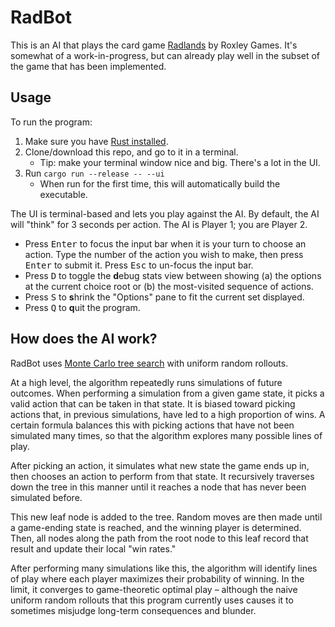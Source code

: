# RadBot

This is an AI that plays the card game [Radlands](https://roxley.com/products/radlands) by Roxley Games. It's somewhat of a work-in-progress, but can already play well in the subset of the game that has been implemented.


## Usage

To run the program:

1. Make sure you have [Rust installed](https://www.rust-lang.org/tools/install).
2. Clone/download this repo, and go to it in a terminal.
    - Tip: make your terminal window nice and big. There's a lot in the UI.
3. Run `cargo run --release -- --ui`
    - When run for the first time, this will automatically build the executable.

The UI is terminal-based and lets you play against the AI. By default, the AI will "think" for 3 seconds per action. The AI is Player 1; you are Player 2.

 - Press <kbd>Enter</kbd> to focus the input bar when it is your turn to choose an action. Type the number of the action you wish to make, then press <kbd>Enter</kbd> to submit it. Press <kbd>Esc</kbd> to un-focus the input bar.
 - Press <kbd>D</kbd> to toggle the <b>d</b>ebug stats view between showing (a) the options at the current choice root or (b) the most-visited sequence of actions.
 - Press <kbd>S</kbd> to <b>s</b>hrink the "Options" pane to fit the current set displayed.
 - Press <kbd>Q</kbd> to <b>q</b>uit the program.


## How does the AI work?

RadBot uses [Monte Carlo tree search](https://en.wikipedia.org/wiki/Monte_Carlo_tree_search) with uniform random rollouts.

At a high level, the algorithm repeatedly runs simulations of future outcomes. When performing a simulation from a given game state, it picks a valid action that can be taken in that state. It is biased toward picking actions that, in previous simulations, have led to a high proportion of wins. A certain formula balances this with picking actions that have not been simulated many times, so that the algorithm explores many possible lines of play.

After picking an action, it simulates what new state the game ends up in, then chooses an action to perform from that state. It recursively traverses down the tree in this manner until it reaches a node that has never been simulated before.

This new leaf node is added to the tree. Random moves are then made until a game-ending state is reached, and the winning player is determined. Then, all nodes along the path from the root node to this leaf record that result and update their local "win rates."

After performing many simulations like this, the algorithm will identify lines of play where each player maximizes their probability of winning. In the limit, it converges to game-theoretic optimal play – although the naive uniform random rollouts that this program currently uses causes it to sometimes misjudge long-term consequences and blunder.
